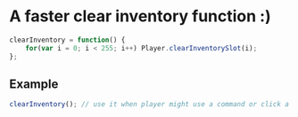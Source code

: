 # A faster clear inventory function :)
```js
clearInventory = function() {
	for(var i = 0; i < 255; i++) Player.clearInventorySlot(i);
};
```
## Example
```js
clearInventory(); // use it when player might use a command or click a button
```

